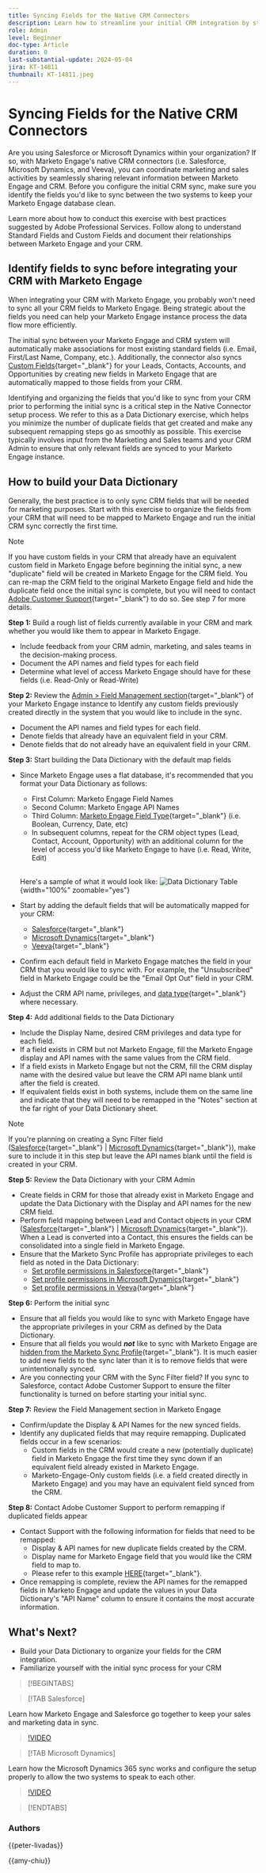 ```yaml
---
title: Syncing Fields for the Native CRM Connectors
description: Learn how to streamline your initial CRM integration by strategically selecting the essential CRM fields for Marketo Engage to use. Conduct the Data Dictionary exercise to identify the fields you need for a smooth CRM sync that helps sales and marketing teams stay aligned.
role: Admin
level: Beginner
doc-type: Article
duration: 0
last-substantial-update: 2024-05-04
jira: KT-14811
thumbnail: KT-14811.jpeg
---
```


# Syncing Fields for the Native CRM Connectors

Are you using Salesforce or Microsoft Dynamics within your organization? If so, with Marketo Engage's native CRM connectors (i.e. Salesforce, Microsoft Dynamics, and Veeva), you can coordinate marketing and sales activities by seamlessly sharing relevant information between Marketo Engage and CRM. Before you configure the initial CRM sync, make sure you identify the fields you'd like to sync between the two systems to keep your Marketo Engage database clean.  

Learn more about how to conduct this exercise with best practices suggested by Adobe Professional Services. Follow along to understand Standard Fields and Custom Fields and document their relationships between Marketo Engage and your CRM. 

## Identify fields to sync before integrating your CRM with Marketo Engage

When integrating your CRM with Marketo Engage, you probably won't need to sync all your CRM fields to Marketo Engage. Being strategic about the fields you need can help your Marketo Engage instance process the data flow more efficiently.  

The initial sync between your Marketo Engage and CRM system will automatically make associations for most existing standard fields (i.e. Email, First/Last Name, Company, etc.). Additionally, the connector also syncs [Custom Fields](https://experienceleague.adobe.com/en/docs/marketo/using/product-docs/administration/field-management/custom-field-type-glossary){target="_blank"} for your Leads, Contacts, Accounts, and Opportunities by creating new fields in Marketo Engage that are automatically mapped to those fields from your CRM. 
 
Identifying and organizing the fields that you'd like to sync from your CRM prior to performing the initial sync is a critical step in the Native Connector setup process. We refer to this as a Data Dictionary exercise, which helps you minimize the number of duplicate fields that get created and make any subsequent remapping steps go as smoothly as possible. This exercise typically involves input from the Marketing and Sales teams and your CRM Admin to ensure that only relevant fields are synced to your Marketo Engage instance. 
 
## How to build your Data Dictionary

Generally, the best practice is to only sync CRM fields that will be needed for marketing purposes. Start with this exercise to organize the fields from your CRM that will need to be mapped to Marketo Engage and run the initial CRM sync correctly the first time.

>[!NOTE]
>If you have custom fields in your CRM that already have an equivalent custom field in Marketo Engage before beginning the initial sync, a new "duplicate" field will be created in Marketo Engage for the CRM field. You can re-map the CRM field to the original Marketo Engage field and hide the duplicate field once the initial sync is complete, but you will need to contact [Adobe Customer Support](https://experienceleague.adobe.com/en/docs/customer-one/using/home#create-a-support-ticket-with-admin-console){target="_blank"} to do so. See step 7 for more details.

**Step 1:** Build a rough list of fields currently available in your CRM and mark whether you would like them to appear in Marketo Engage.  

* Include feedback from your CRM admin, marketing, and sales teams in the decision-making process. 
* Document the API names and field types for each field 
* Determine what level of access Marketo Engage should have for these fields (i.e. Read-Only or Read-Write) 


**Step 2:** Review the [Admin > Field Management section](https://experienceleague.adobe.com/en/docs/marketo/using/product-docs/administration/field-management/view-field-mappings-between-marketo-and-salesforce){target="_blank"} of your Marketo Engage instance to Identify any custom fields previously created directly in the system that you would like to include in the sync.

* Document the API names and field types for each field.
* Denote fields that already have an equivalent field in your CRM. 
* Denote fields that do not already have an equivalent field in your CRM.
 

**Step 3:** Start building the Data Dictionary with the default map fields

* Since Marketo Engage uses a flat database, it's recommended that you format your Data Dictionary as follows: 

  * First Column: Marketo Engage Field Names 
  * Second Column: Marketo Engage API Names 
  * Third Column: [Marketo Engage Field Type](https://experienceleague.adobe.com/en/docs/marketo/using/product-docs/administration/field-management/custom-field-type-glossary){target="_blank"} (i.e. Boolean, Currency, Date, etc)  
  * In subsequent columns, repeat for the CRM object types (Lead, Contact, Account, Opportunity) with an additional column for the level of access you'd like Marketo Engage to have (i.e. Read, Write, Edit) 
  <br>

  Here's a sample of what it would look like: 
    ![Data Dictionary Table](/help/marketo-tutorial-implementing-new-instance/assets/data_dictionary.png){width="100%" zoomable="yes"}


* Start by adding the default fields that will be automatically mapped for your CRM:

  * [Salesforce](https://experienceleague.adobe.com/en/docs/marketo/using/product-docs/crm-sync/salesforce-sync/sfdc-sync-details/default-salesforce-field-mapping){target="_blank"}
  * [Microsoft Dynamics](https://experienceleague.adobe.com/en/docs/marketo/using/product-docs/crm-sync/microsoft-dynamics/microsoft-dynamics-sync-details/default-dynamics-field-mapping){target="_blank"}
  * [Veeva](https://experienceleague.adobe.com/en/docs/marketo/using/product-docs/crm-sync/veeva-crm-sync/sync-details/default-veeva-field-mapping){target="_blank"}

* Confirm each default field in Marketo Engage matches the field in your CRM that you would like to sync with. For example, the "Unsubscribed" field in Marketo Engage could be the "Email Opt Out" field in your CRM.  
* Adjust the CRM API name, privileges, and [data type](https://experienceleague.adobe.com/en/docs/marketo/using/product-docs/administration/field-management/custom-field-type-glossary){target="_blank"} where necessary. 

**Step 4:** Add additional fields to the Data Dictionary 

* Include the Display Name, desired CRM privileges and data type for each field.
* If a field exists in CRM but not Marketo Engage, fill the Marketo Engage display and API names with the same values from the CRM field. 
* If a field exists in Marketo Engage but not the CRM, fill the CRM display name with the desired value but leave the CRM API name blank until after the field is created. 
* If equivalent fields exist in both systems, include them on the same line and indicate that they will need to be remapped in the "Notes" section at the far right of your Data Dictionary sheet. 

>[!NOTE]
>If you're planning on creating a Sync Filter field ([Salesforce](https://nation.marketo.com/t5/product-blogs/instructions-for-creating-a-custom-sync-rule/ba-p/242758){target="_blank"} | [Microsoft Dynamics](https://community.dynamics.com/blogs/post/?postid=8a91d93e-2181-45dd-a8fb-1092010bc8f1){target="_blank"}), make sure to include it in this step but leave the API names blank until the field is created in your CRM.  

**Step 5:** Review the Data Dictionary with your CRM Admin 

* Create fields in CRM for those that already exist in Marketo Engage and update the Data Dictionary with the Display and API names for the new CRM field. 
* Perform field mapping between Lead and Contact objects in your CRM ([Salesforce](https://nation.marketo.com/t5/product-blogs/instructions-for-creating-a-custom-sync-rule/ba-p/242758){target="_blank"} | [Microsoft Dynamics](https://community.dynamics.com/blogs/post/?postid=8a91d93e-2181-45dd-a8fb-1092010bc8f1){target="_blank"}). When a Lead is converted into a Contact, this ensures the fields can be consolidated into a single field in Marketo Engage.  
* Ensure that the Marketo Sync Profile has appropriate privileges to each field as noted in the Data Dictionary:
  * [Set profile permissions in Salesforce](https://experienceleague.adobe.com/en/docs/marketo/using/product-docs/crm-sync/salesforce-sync/setup/enterprise-unlimited-edition/step-2-of-3-create-a-salesforce-user-for-marketo-enterprise-unlimited#set-profile-permissions){target="_blank"} 
  * [Set profile permissions in Microsoft Dynamics](https://experienceleague.adobe.com/en/docs/marketo/using/product-docs/crm-sync/microsoft-dynamics/sync-setup/microsoft-dynamics-365-with-s2s-connection/step-2-of-3-set-up#create-application-user-in-microsoft){target="_blank"}
  * [Set profile permissions in Veeva](https://experienceleague.adobe.com/en/docs/marketo/using/product-docs/crm-sync/microsoft-dynamics/sync-setup/microsoft-dynamics-365-with-s2s-connection/step-2-of-3-set-up#create-application-user-in-microsoft){target="_blank"} 

**Step 6:** Perform the initial sync 

* Ensure that all fields you would like to sync with Marketo Engage have the appropriate privileges in your CRM as defined by the Data Dictionary. 
* Ensure that all fields you would  ***not*** like to sync with Marketo Engage are [hidden from the Marketo Sync Profile](https://experienceleague.adobe.com/en/docs/marketo/using/product-docs/crm-sync/salesforce-sync/sfdc-sync-details/hide-a-salesforce-field-from-the-marketo-sync){target="_blank"}. It is much easier to add new fields to the sync later than it is to remove fields that were unintentionally synced. 
* Are you connecting your CRM with the Sync Filter field? If you sync to Salesforce, contact Adobe Customer Support to ensure the filter functionality is turned on before starting your initial sync. 
 

**Step 7:** Review the Field Management section in Marketo Engage 

* Confirm/update the Display & API Names for the new synced fields. 
* Identify any duplicated fields that may require remapping. Duplicated fields occur in a few scenarios:  
  * Custom fields in the CRM would create a new (potentially duplicate) field in Marketo Engage the first time they sync down if an equivalent field already existed in Marketo Engage. 
  * Marketo-Engage-Only custom fields (i.e. a field created directly in Marketo Engage) and you may have an equivalent field synced from the CRM. 

 

**Step 8:** Contact Adobe Customer Support to perform remapping if duplicated fields appear 

* Contact Support with the following information for fields that need to be remapped: 
  * Display & API names for new duplicate fields created by the CRM. 
  * Display name for Marketo Engage field that you would like the CRM field to map to. 
  * Please refer to this example [HERE](https://nation.marketo.com/t5/knowledgebase/re-mapping-sfdc-marketo-fields/ta-p/299284){target="_blank"}. 
* Once remapping is complete, review the API names for the remapped fields in Marketo Engage and update the values in your Data Dictionary's "API Name" column to ensure it contains the most accurate information. 

## What's Next? 

* Build your Data Dictionary to organize your fields for the CRM integration.   
* Familiarize yourself with the initial sync process for your CRM 

>[!BEGINTABS]

>[!TAB Salesforce]
  
Learn how Marketo Engage and Salesforce go together to keep your sales and marketing data in sync.

  >[!VIDEO](https://video.tv.adobe.com/v/3424719/?learn=on)

>[!TAB Microsoft Dynamics]

Learn how the Microsoft Dynamics 365 sync works and configure the setup properly to allow the two systems to speak to each other.

  >[!VIDEO](https://video.tv.adobe.com/v/3424737/?learn=on)

>[!ENDTABS]

### Authors

{{peter-livadas}}

{{amy-chiu}}
